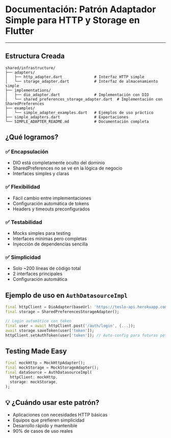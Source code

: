 # Documentación: Patrón Adaptador Simple para HTTP y Storage en Flutter

---

## Estructura Creada

```
shared/infrastructure/
├── adapters/
│   ├── http_adapter.dart              # Interfaz HTTP simple
│   └── storage_adapter.dart           # Interfaz de almacenamiento simple
├── implementations/
│   ├── dio_adapter.dart               # Implementación con DIO
│   └── shared_preferences_storage_adapter.dart  # Implementación con SharedPreferences
├── examples/
│   └── simple_adapter_examples.dart   # Ejemplos de uso práctico
├── simple_adapters.dart               # Exportaciones
└── SIMPLE_ADAPTER_README.md           # Documentación completa
```

## ¿Qué logramos?

### ✅ Encapsulación

- DIO está completamente oculto del dominio
- SharedPreferences no se ve en la lógica de negocio
- Interfaces simples y claras

### ✅ Flexibilidad

- Fácil cambio entre implementaciones
- Configuración automática de tokens
- Headers y timeouts preconfigurados

### ✅ Testabilidad

- Mocks simples para testing
- Interfaces mínimas pero completas
- Inyección de dependencias sencilla

### ✅ Simplicidad

- Solo ~200 líneas de código total
- 2 interfaces principales
- Configuración automática

## Ejemplo de uso en `AuthDatasourceImpl`

```dart
final httpClient = DioAdapter(baseUrl: 'https://teslo-api.herokuapp.com/api');
final storage = SharedPreferencesStorageAdapter();

// Login automático con token
final user = await httpClient.post('/auth/login', {...});
await storage.saveToken(user['token']);
httpClient.setAuthToken(user['token']); // Auto-config para futuras peticiones
```

## Testing Made Easy

```dart
final mockHttp = MockHttpAdapter();
final mockStorage = MockStorageAdapter();
final dataSource = AuthDatasourceImpl(
  httpClient: mockHttp,
  storage: mockStorage,
);
```

## 💡 ¿Cuándo usar este patrón?

- Aplicaciones con necesidades HTTP básicas
- Equipos que prefieren simplicidad
- Desarrollo rápido y mantenible
- 90% de casos de uso reales
